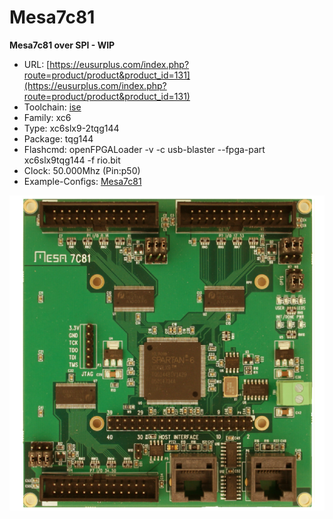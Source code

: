 # Mesa7c81
**Mesa7c81 over SPI - WIP**

* URL: [https://eusurplus.com/index.php?route=product/product&product_id=131](https://eusurplus.com/index.php?route=product/product&product_id=131)
* Toolchain: [ise](../../generator/toolchains/ise/README.md)
* Family: xc6
* Type: xc6slx9-2tqg144
* Package: tqg144
* Flashcmd: openFPGALoader -v -c usb-blaster --fpga-part xc6slx9tqg144 -f rio.bit
* Clock: 50.000Mhz (Pin:p50)
* Example-Configs: [Mesa7c81](../../configs/Mesa7c81)

![board.png](board.png)

